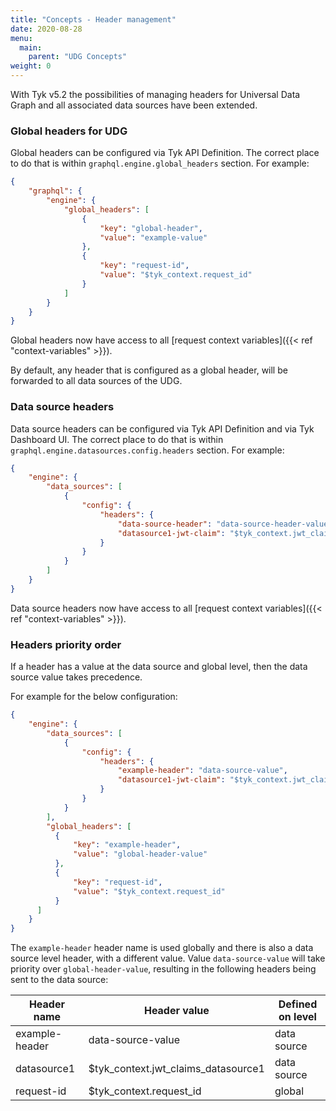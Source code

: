 ```yaml
---
title: "Concepts - Header management"
date: 2020-08-28
menu:
  main:
    parent: "UDG Concepts"
weight: 0
---
```

With Tyk v5.2 the possibilities of managing headers for Universal Data Graph and all associated data sources have been extended.

### Global headers for UDG

Global headers can be configured via Tyk API Definition. The correct place to do that is within `graphql.engine.global_headers` section. For example:

```json
{
    "graphql": {
        "engine": {
            "global_headers": [
                {
                    "key": "global-header",
                    "value": "example-value"
                },
                {
                    "key": "request-id",
                    "value": "$tyk_context.request_id"
                }
            ]
        }
    }
}
```

Global headers now have access to all [request context variables]({{< ref "context-variables" >}}).

By default, any header that is configured as a global header, will be forwarded to all data sources of the UDG.

### Data source headers

Data source headers can be configured via Tyk API Definition and via Tyk Dashboard UI. The correct place to do that is within `graphql.engine.datasources.config.headers` section. For example:

```json
{
    "engine": {
        "data_sources": [
            {
                "config": {
                    "headers": {
                        "data-source-header": "data-source-header-value",
                        "datasource1-jwt-claim": "$tyk_context.jwt_claims_datasource1"
                    }
                }
            }
        ]
    }
}
```

Data source headers now have access to all [request context variables]({{< ref "context-variables" >}}).

### Headers priority order

If a header has a value at the data source and global level, then the data source value takes precedence.

For example for the below configuration:

```json
{
    "engine": {
        "data_sources": [
            {
                "config": {
                    "headers": {
                        "example-header": "data-source-value",
                        "datasource1-jwt-claim": "$tyk_context.jwt_claims_datasource1"
                    }
                }
            }
        ],
        "global_headers": [
          {
              "key": "example-header",
              "value": "global-header-value"
          },
          {
              "key": "request-id",
              "value": "$tyk_context.request_id"
          }
      ]
    }
}
```

The `example-header` header name is used globally and there is also a data source level header, with a different value. Value `data-source-value` will take priority over `global-header-value`, resulting in the following headers being sent to the data source:

| Header name    | Header value                        | Defined on level |
|----------------|-------------------------------------|------------------|
| example-header | data-source-value                   | data source      |
| datasource1    | $tyk_context.jwt_claims_datasource1 | data source      |
| request-id     | $tyk_context.request_id             | global           |